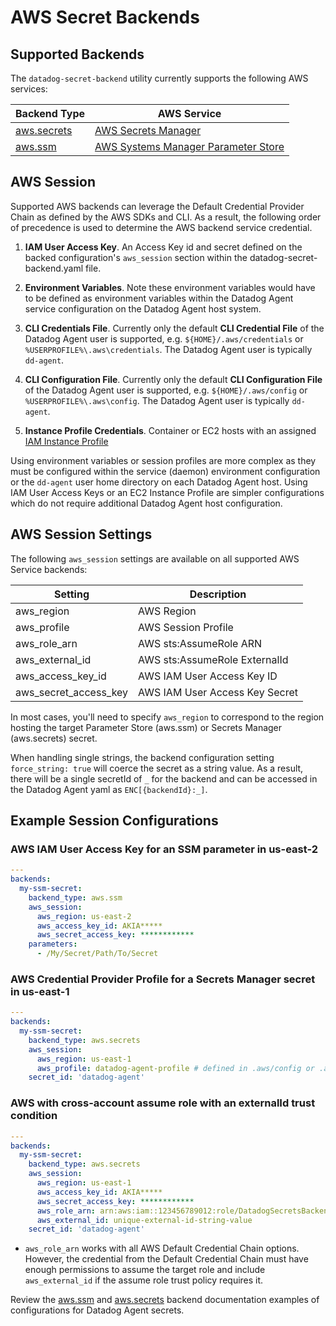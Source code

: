 # AWS Secret Backends

## Supported Backends

The `datadog-secret-backend` utility currently supports the following AWS services:

| Backend Type | AWS Service |
| --- | --- |
| [aws.secrets](secrets.md) | [AWS Secrets Manager](https://docs.aws.amazon.com/secretsmanager/latest/userguide/intro.html) |
| [aws.ssm](ssm.md) | [AWS Systems Manager Parameter Store](https://docs.aws.amazon.com/systems-manager/latest/userguide/systems-manager-parameter-store.html) |


## AWS Session

Supported AWS backends can leverage the Default Credential Provider Chain as defined by the AWS SDKs and CLI. As a result, the following order of precedence is used to determine the AWS backend service credential.

1. **IAM User Access Key**. An Access Key id and secret defined on the backed configuration's `aws_session` section within the datadog-secret-backend.yaml file.

2. **Environment Variables**. Note these environment variables would have to be defined as environment variables within the Datadog Agent service configuration on the Datadog Agent host system.

3. **CLI Credentials File**. Currently only the default **CLI Credential File** of the Datadog Agent user is supported, e.g. `${HOME}/.aws/credentials` or `%USERPROFILE%\.aws\credentials`. The Datadog Agent user is typically `dd-agent`.

4. **CLI Configuration File**. Currently only the default **CLI Configuration File** of the Datadog Agent user is supported, e.g. `${HOME}/.aws/config` or `%USERPROFILE%\.aws\config`. The Datadog Agent user is typically `dd-agent`.

5. **Instance Profile Credentials**. Container or EC2 hosts with an assigned [IAM Instance Profile](https://docs.aws.amazon.com/IAM/latest/UserGuide/id_roles_use_switch-role-ec2.html)

Using environment variables or session profiles are more complex as they must be configured within the service (daemon) environment configuration or the `dd-agent` user home directory on each Datadog Agent host. Using IAM User Access Keys or an EC2 Instance Profile are simpler configurations which do not require additional Datadog Agent host configuration.

## AWS Session Settings

The following `aws_session` settings are available on all supported AWS Service backends:

| Setting | Description |
| --- | --- |
| aws_region | AWS Region |
| aws_profile | AWS Session Profile |
| aws_role_arn | AWS sts:AssumeRole ARN |
| aws_external_id | AWS sts:AssumeRole ExternalId |
| aws_access_key_id | AWS IAM User Access Key ID |
| aws_secret_access_key | AWS IAM User Access Key Secret |

In most cases, you'll need to specify `aws_region` to correspond to the region hosting the target Parameter Store (aws.ssm) or Secrets Manager (aws.secrets) secret.

When handling single strings, the backend configuration setting `force_string: true` will coerce the secret as a string value. As a result, there will be a single secretId of `_` for the backend and can be accessed in the Datadog Agent yaml as `ENC[{backendId}:_]`.


## Example Session Configurations

### AWS IAM User Access Key for an SSM parameter in us-east-2
```yaml
---
backends:
  my-ssm-secret:
    backend_type: aws.ssm
    aws_session:
      aws_region: us-east-2
      aws_access_key_id: AKIA*****
      aws_secret_access_key: ************
    parameters: 
      - /My/Secret/Path/To/Secret
```

### AWS Credential Provider Profile for a Secrets Manager secret in us-east-1
```yaml
---
backends:
  my-ssm-secret:
    backend_type: aws.secrets
    aws_session:
      aws_region: us-east-1
      aws_profile: datadog-agent-profile # defined in .aws/config or .aws/credentials
    secret_id: 'datadog-agent'
```

### AWS with cross-account assume role with an externalId trust condition
```yaml
---
backends:
  my-ssm-secret:
    backend_type: aws.secrets
    aws_session:
      aws_region: us-east-1
      aws_access_key_id: AKIA*****
      aws_secret_access_key: ************
      aws_role_arn: arn:aws:iam::123456789012:role/DatadogSecretsBackend
      aws_external_id: unique-external-id-string-value
    secret_id: 'datadog-agent'
```

* `aws_role_arn` works with all AWS Default Credential Chain options. However, the credential from the Default Credential Chain must have enough permissions to assume the target role and include `aws_external_id` if the assume role trust policy requires it.

Review the [aws.ssm](ssm.md) and [aws.secrets](secrets.md) backend documentation examples of configurations for Datadog Agent secrets.

